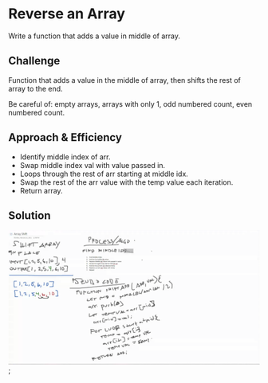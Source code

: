 # Reverse an Array
<!-- Short summary or background information -->
Write a function that adds a value in middle of array.

## Challenge
<!-- Description of the challenge -->
Function that adds a value in the middle of array, then shifts the rest of array to the end.

Be careful of: empty arrays, arrays with only 1, odd numbered count, even numbered count.

## Approach & Efficiency
<!-- What approach did you take? Why? What is the Big O space/time for this approach? -->

- Identify middle index of arr.
- Swap middle index val with value passed in.
- Loops through the rest of arr starting at middle idx.
- Swap the rest of the arr value with the temp value each iteration.
- Return array.

## Solution
<!-- Embedded whiteboard image -->
![arrayShift](./assets/arrayShift.png);